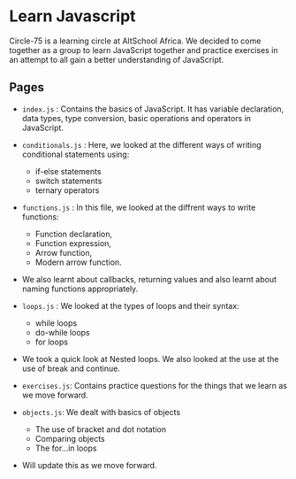 # Learn Javascript
 Circle-75 is a learning circle at AltSchool Africa. We decided to come together as a group to learn JavaScript together and practice exercises in an attempt to all gain a better understanding of JavaScript.

## Pages
- `index.js` : Contains the basics of JavaScript. It has variable declaration, data types, type  conversion, basic operations and operators in JavaScript.

- `conditionals.js` : Here, we looked at the different ways of writing conditional statements using:
    - if-else statements
    - switch statements
    - ternary operators

- `functions.js` : In this file, we looked at the diffrent ways to write functions: 
    - Function declaration, 
    - Function expression, 
    - Arrow function, 
    - Modern arrow function. 
- We also learnt about callbacks, returning values and also learnt about naming functions appropriately. 

- `loops.js` : We looked at the types of loops and their syntax:
    - while loops
    - do-while loops
    - for loops
- We took a quick look at Nested loops. We also looked at the use at the use of break and continue.

- `exercises.js`: Contains practice questions for the things that we learn as we move forward.

- `objects.js`: We dealt with  basics of objects
    - The use of bracket and dot notation
    - Comparing objects
    - The for...in loops

    
- Will update this as we move forward.
